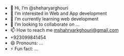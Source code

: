 - 👋 Hi, I’m @sheharyarghouri
- 👀 I’m interested in Web and App development
- 🌱 I’m currently learning web development 
- 💞️ I’m looking to collaborate on ...
- 📫 How to reach me mshahryarkghouri@gmail.com
- +923099841454 
- 😄 Pronouns: ...
- ⚡ Fun fact: ...

<!---
sheharyarghouri/sheharyarghouri is a ✨ special ✨ repository because its `README.md` (this file) appears on your GitHub profile.
You can click the Preview link to take a look at your changes.
--->
